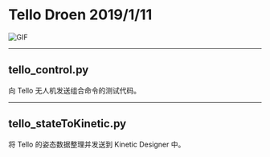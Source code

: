 # Tello Droen 2019/1/11
![GIF](IMAGE/kineticTest.gif)

---
## tello_control.py
向 Tello 无人机发送组合命令的测试代码。

---
## tello_stateToKinetic.py
将 Tello 的姿态数据整理并发送到 Kinetic Designer 中。
